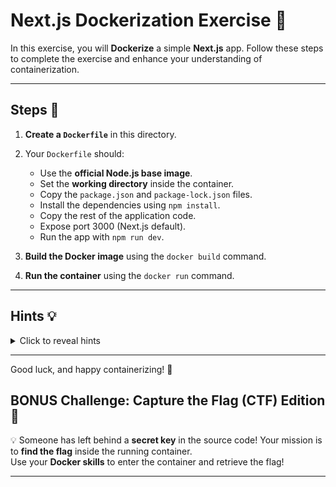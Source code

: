 # **Next.js Dockerization Exercise** 🚀

In this exercise, you will **Dockerize** a simple **Next.js** app. Follow these steps to complete the exercise and enhance your understanding of containerization.

---

## **Steps** 📝

1. **Create a `Dockerfile`** in this directory.
2. Your `Dockerfile` should:
   - Use the **official Node.js base image**.
   - Set the **working directory** inside the container.
   - Copy the `package.json` and `package-lock.json` files.
   - Install the dependencies using `npm install`.
   - Copy the rest of the application code.
   - Expose port 3000 (Next.js default).
   - Run the app with `npm run dev`.
   
3. **Build the Docker image** using the `docker build` command.
4. **Run the container** using the `docker run` command.

---

## **Hints** 💡

<details> 
<summary>Click to reveal hints</summary>

- Look at the `node_app/Dockerfile` for a reference on how to structure your Dockerfile.
- Use `EXPOSE 3000` because Next.js listens on port 3000 by default.
- For the base image, search for the **Node.js official image** on Docker Hub.
- To run the app, you'll need to use `npm run dev` for the development server.
  
</details>

---

Good luck, and happy containerizing! 🐳


## **BONUS Challenge: Capture the Flag (CTF) Edition** 🚩

💡 Someone has left behind a **secret key** in the source code! Your mission is to **find the flag** inside the running container.  
Use your **Docker skills** to enter the container and retrieve the flag! 

---

